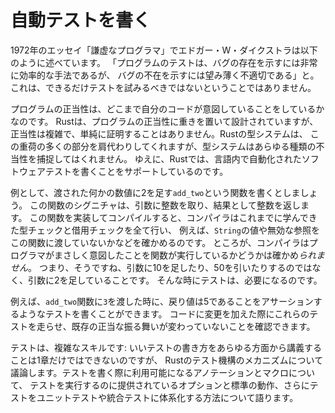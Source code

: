 <!-- # Writing Automated Tests -->

# 自動テストを書く

<!-- In his 1972 essay “The Humble Programmer,” Edsger W. Dijkstra said that -->
<!-- “Program testing can be a very effective way to show the presence of bugs, but -->
<!-- it is hopelessly inadequate for showing their absence.” That doesn’t mean we -->
<!-- shouldn’t try to test as much as we can! -->

1972年のエッセイ「謙虚なプログラマ」でエドガー・W・ダイクストラは以下のように述べています。
「プログラムのテストは、バグの存在を示すには非常に効率的な手法であるが、
バグの不在を示すには望み薄く不適切である」と。これは、できるだけテストを試みるべきではないということではありません。

<!-- Correctness in our programs is the extent to which our code does what we intend -->
<!-- it to do. Rust is designed with a high degree of concern about the correctness -->
<!-- of programs, but correctness is complex and not easy to prove. Rust’s type -->
<!-- system shoulders a huge part of this burden, but the type system cannot catch -->
<!-- every kind of incorrectness. As such, Rust includes support for writing -->
<!-- automated software tests within the language. -->

プログラムの正当性は、どこまで自分のコードが意図していることをしているかなのです。
Rustは、プログラムの正当性に重きを置いて設計されていますが、
正当性は複雑で、単純に証明することはありません。Rustの型システムは、
この重荷の多くの部分を肩代わりしてくれますが、型システムはあらゆる種類の不当性を捕捉してはくれません。
ゆえに、Rustでは、言語内で自動化されたソフトウェアテストを書くことをサポートしているのです。

<!-- As an example, say we write a function called `add_two` that adds 2 to whatever -->
<!-- number is passed to it. This function’s signature accepts an integer as a -->
<!-- parameter and returns an integer as a result. When we implement and compile -->
<!-- that function, Rust does all the type checking and borrow checking that you've -->
<!-- learned so far to ensure that, for instance, we aren’t passing a `String` value -->
<!-- or an invalid reference to this function. But Rust *can’t* check that this -->
<!-- function will do precisely what we intend, which is return the parameter plus 2 -->
<!-- rather than, say, the parameter plus 10 or the parameter minus 50! That's where -->
<!-- tests come in. -->

例として、渡された何かの数値に2を足す`add_two`という関数を書くとしましょう。
この関数のシグニチャは、引数に整数を取り、結果として整数を返します。
この関数を実装してコンパイルすると、コンパイラはこれまでに学んできた型チェックと借用チェックを全て行い、
例えば、`String`の値や無効な参照をこの関数に渡していないかなどを確かめるのです。
ところが、コンパイラはプログラマがまさしく意図したことを関数が実行しているかどうかは確かめ*られません*。
つまり、そうですね、引数に10を足したり、50を引いたりするのではなく、引数に2を足していることです。
そんな時にテストは、必要になるのです。

<!-- We can write tests that assert, for example, that when we pass `3` to the -->
<!-- `add_two` function, the returned value is `5`. We can run these tests whenever -->
<!-- we make changes to our code to make sure any existing correct behavior has not -->
<!-- changed. -->

例えば、`add_two`関数に`3`を渡した時に、戻り値は5であることをアサーションするようなテストを書くことができます。
コードに変更を加えた際にこれらのテストを走らせ、既存の正当な振る舞いが変わっていないことを確認できます。

<!-- Testing is a complex skill: although we can’t cover every detail about how to -->
<!-- write good tests in one chapter, we’ll discuss the mechanics of Rust’s testing -->
<!-- facilities. We’ll talk about the annotations and macros available to you when -->
<!-- writing your tests, the default behavior and options provided for running your -->
<!-- tests, and how to organize tests into unit tests and integration tests. -->

テストは、複雑なスキルです: いいテストの書き方をあらゆる方面から講義することは1章だけではできないのですが、
Rustのテスト機構のメカニズムについて議論します。テストを書く際に利用可能になるアノテーションとマクロについて、
テストを実行するのに提供されているオプションと標準の動作、さらにテストをユニットテストや統合テストに体系化する方法について語ります。

